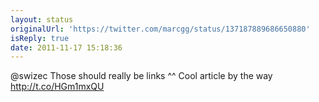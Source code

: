 ```yaml
---
layout: status
originalUrl: 'https://twitter.com/marcgg/status/137187889686650880'
isReply: true
date: 2011-11-17 15:18:36
---
```


@swizec Those should really be links ^^ Cool article by the way  http://t.co/HGm1mxQU
